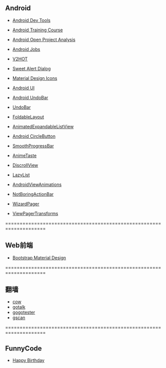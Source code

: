 
## Android

* [Android Dev Tools](https://github.com/inferjay/AndroidDevTools)
* [Android Training Course](https://github.com/kesenhoo/android-training-course-in-chinese)
* [Android Open Project Analysis](https://github.com/android-cn/android-open-project-analysis)
* [Android Jobs](https://github.com/android-cn/android-jobs)

* [V2HOT](https://github.com/djyde/V2HOT)

* [Sweet Alert Dialog](https://github.com/pedant/sweet-alert-dialog)
* [Material Design Icons](https://github.com/google/material-design-icons)
* [Android UI](https://github.com/markushi/android-ui)
* [Android UndoBar](https://github.com/jenzz/Android-UndoBar)
* [UndoBar](https://github.com/soarcn/UndoBar)
* [FoldableLayout](https://github.com/alexvasilkov/FoldableLayout)
* [AnimatedExpandableListView](https://github.com/idunnololz/AnimatedExpandableListView)
* [Android CircleButton](https://github.com/markushi/android-circlebutton)
* [SmoothProgressBar](https://github.com/castorflex/SmoothProgressBar)
* [AnimeTaste](https://github.com/daimajia/AnimeTaste)
* [DiscrollView](https://github.com/flavienlaurent/discrollview)
* [LazyList](https://github.com/thest1/LazyList)
* [AndroidViewAnimations](https://github.com/daimajia/AndroidViewAnimations)
* [NotBoringActionBar](https://github.com/flavienlaurent/NotBoringActionBar)
* [WizardPager](https://github.com/TechFreak/WizardPager)
* [ViewPagerTransforms](https://github.com/ToxicBakery/ViewPagerTransforms)


====================================================================


## Web前端

* [Bootstrap Material Design](https://github.com/FezVrasta/bootstrap-material-design)


====================================================================


## 翻墙

* [cow](https://github.com/cyfdecyf/cow)
* [gotalk](https://github.com/nybuxtsui/gowalk)
* [gogotester](https://github.com/azzvx/gogotester)
* [gscan](https://github.com/yinqiwen/gscan)


====================================================================


## FunnyCode

* [Happy Birthday](https://github.com/xavieryao/Happy-Birthday)
